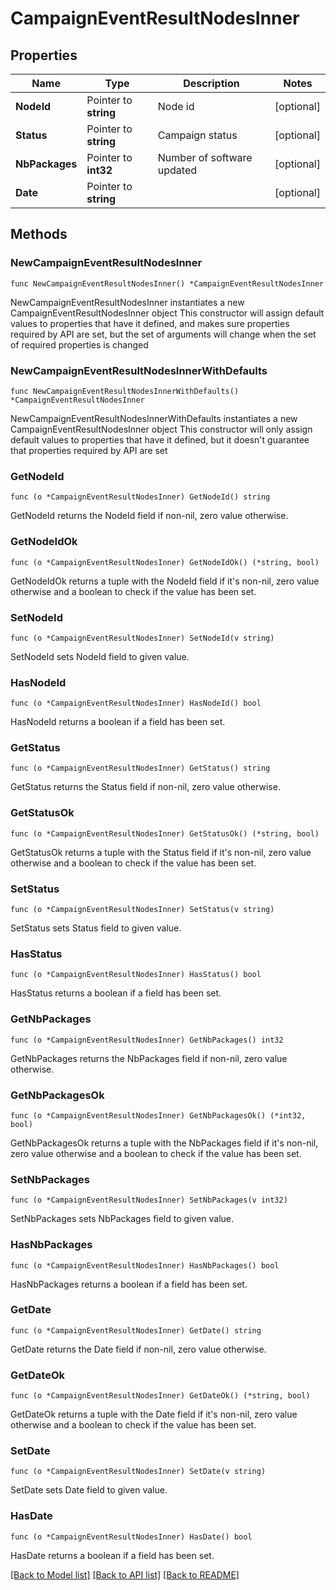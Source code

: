 # CampaignEventResultNodesInner

## Properties

Name | Type | Description | Notes
------------ | ------------- | ------------- | -------------
**NodeId** | Pointer to **string** | Node id | [optional] 
**Status** | Pointer to **string** | Campaign status | [optional] 
**NbPackages** | Pointer to **int32** | Number of software updated | [optional] 
**Date** | Pointer to **string** |  | [optional] 

## Methods

### NewCampaignEventResultNodesInner

`func NewCampaignEventResultNodesInner() *CampaignEventResultNodesInner`

NewCampaignEventResultNodesInner instantiates a new CampaignEventResultNodesInner object
This constructor will assign default values to properties that have it defined,
and makes sure properties required by API are set, but the set of arguments
will change when the set of required properties is changed

### NewCampaignEventResultNodesInnerWithDefaults

`func NewCampaignEventResultNodesInnerWithDefaults() *CampaignEventResultNodesInner`

NewCampaignEventResultNodesInnerWithDefaults instantiates a new CampaignEventResultNodesInner object
This constructor will only assign default values to properties that have it defined,
but it doesn't guarantee that properties required by API are set

### GetNodeId

`func (o *CampaignEventResultNodesInner) GetNodeId() string`

GetNodeId returns the NodeId field if non-nil, zero value otherwise.

### GetNodeIdOk

`func (o *CampaignEventResultNodesInner) GetNodeIdOk() (*string, bool)`

GetNodeIdOk returns a tuple with the NodeId field if it's non-nil, zero value otherwise
and a boolean to check if the value has been set.

### SetNodeId

`func (o *CampaignEventResultNodesInner) SetNodeId(v string)`

SetNodeId sets NodeId field to given value.

### HasNodeId

`func (o *CampaignEventResultNodesInner) HasNodeId() bool`

HasNodeId returns a boolean if a field has been set.

### GetStatus

`func (o *CampaignEventResultNodesInner) GetStatus() string`

GetStatus returns the Status field if non-nil, zero value otherwise.

### GetStatusOk

`func (o *CampaignEventResultNodesInner) GetStatusOk() (*string, bool)`

GetStatusOk returns a tuple with the Status field if it's non-nil, zero value otherwise
and a boolean to check if the value has been set.

### SetStatus

`func (o *CampaignEventResultNodesInner) SetStatus(v string)`

SetStatus sets Status field to given value.

### HasStatus

`func (o *CampaignEventResultNodesInner) HasStatus() bool`

HasStatus returns a boolean if a field has been set.

### GetNbPackages

`func (o *CampaignEventResultNodesInner) GetNbPackages() int32`

GetNbPackages returns the NbPackages field if non-nil, zero value otherwise.

### GetNbPackagesOk

`func (o *CampaignEventResultNodesInner) GetNbPackagesOk() (*int32, bool)`

GetNbPackagesOk returns a tuple with the NbPackages field if it's non-nil, zero value otherwise
and a boolean to check if the value has been set.

### SetNbPackages

`func (o *CampaignEventResultNodesInner) SetNbPackages(v int32)`

SetNbPackages sets NbPackages field to given value.

### HasNbPackages

`func (o *CampaignEventResultNodesInner) HasNbPackages() bool`

HasNbPackages returns a boolean if a field has been set.

### GetDate

`func (o *CampaignEventResultNodesInner) GetDate() string`

GetDate returns the Date field if non-nil, zero value otherwise.

### GetDateOk

`func (o *CampaignEventResultNodesInner) GetDateOk() (*string, bool)`

GetDateOk returns a tuple with the Date field if it's non-nil, zero value otherwise
and a boolean to check if the value has been set.

### SetDate

`func (o *CampaignEventResultNodesInner) SetDate(v string)`

SetDate sets Date field to given value.

### HasDate

`func (o *CampaignEventResultNodesInner) HasDate() bool`

HasDate returns a boolean if a field has been set.


[[Back to Model list]](../README.md#documentation-for-models) [[Back to API list]](../README.md#documentation-for-api-endpoints) [[Back to README]](../README.md)


